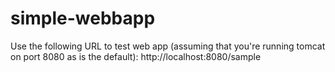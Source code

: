 # simple-webbapp

Use the following URL to test web app (assuming that you're running tomcat on port 8080 as is the default):
http://localhost:8080/sample
